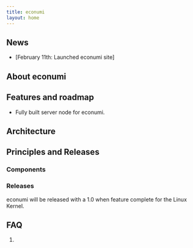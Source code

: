 ```yaml
---
title: econumi
layout: home
---
```


## News

* [February 11th: Launched econumi site]

## About econumi



## Features and roadmap

* Fully built server node for econumi.

## Architecture


## Principles and Releases


### Components


### Releases

econumi will be released with a 1.0 when feature complete for the Linux Kernel.

## FAQ

1.
